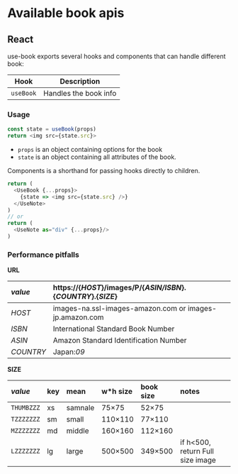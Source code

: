 # Available book apis

## React

use-book exports several hooks and components that can handle different book:

| Hook         | Description                                |
| ------------ | ------------------------------------------ |
| `useBook`    | Handles the book info                      |

### Usage

```js
const state = useBook(props)
return <img src={state.src}>
```

- `props` is an object containing options for the book
- `state` is an object containing all attributes of the book.

Components is a shorthand for passing hooks directly to children.

```js
return (
  <UseBook {...props}>
    {state => <img src={state.src} />}
  </UseNote>
)
// or
return (
  <UseNote as="div" {...props}/>
)
```


### Performance pitfalls

__URL__

_value_| https://{_HOST_}/images/P/{_ASIN/ISBN_}.{_COUNTRY_}.{_SIZE_}  
:------|:------  
_HOST_ | images-na.ssl-images-amazon.com or images-jp.amazon.com  
_ISBN_ | International Standard Book Number  
_ASIN_ | Amazon Standard Identification Number  
_COUNTRY_|Japan:_09_  

__SIZE__

_value_    | key | mean     | w*h size | book size | notes  
:----------|:----|:---------|:---------|:----------|:-  
`THUMBZZZ` | xs  | samnale  | 75×75   | 52×75    |  
`TZZZZZZZ` | sm  | small    | 110×110 | 77×110   |  
`MZZZZZZZ` | md  | middle   | 160×160 | 112×160  |  
`LZZZZZZZ` | lg  | large    | 500×500 | 349×500  | if h<500, return Full size image  
